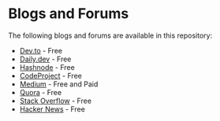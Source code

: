 # Blogs and Forums

The following blogs and forums are available in this repository:

- [Dev.to](https://dev.to/) - Free
- [Daily.dev](https://daily.dev/) - Free
- [Hashnode](https://hashnode.com/) - Free
- [CodeProject](https://www.codeproject.com/) - Free
- [Medium](https://medium.com/) - Free and Paid
- [Quora](https://www.quora.com/) - Free
- [Stack Overflow](https://stackoverflow.com/) - Free
- [Hacker News](https://news.ycombinator.com/) - Free